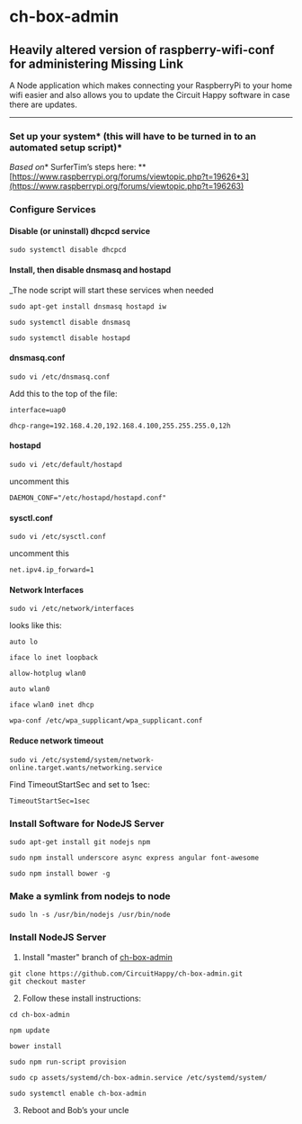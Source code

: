 # ch-box-admin

## Heavily altered version of raspberry-wifi-conf for administering Missing Link

A Node application which makes connecting your RaspberryPi to your home wifi easier and also allows you to update the Circuit Happy software in case there are updates.

***

### Set up your system* (this will have to be turned in to an automated setup script)*

*Based on** SurferTim’s steps here: **[https://www.raspberrypi.org/forums/viewtopic.php?t=19626*3](https://www.raspberrypi.org/forums/viewtopic.php?t=196263)

### Configure Services

#### Disable (or uninstall) dhcpcd service

`sudo systemctl disable dhcpcd`

#### Install, then disable dnsmasq and hostapd

_The node script will start these services when needed

`sudo apt-get install dnsmasq hostapd iw`

`sudo systemctl disable dnsmasq`

`sudo systemctl disable hostapd`


#### dnsmasq.conf

`sudo vi /etc/dnsmasq.conf`

Add this to the top of the file:

```
interface=uap0

dhcp-range=192.168.4.20,192.168.4.100,255.255.255.0,12h
```


#### hostapd

`sudo vi /etc/default/hostapd`

uncomment this

`DAEMON_CONF="/etc/hostapd/hostapd.conf"`


#### sysctl.conf

`sudo vi /etc/sysctl.conf`

uncomment this

`net.ipv4.ip_forward=1`

#### Network Interfaces

`sudo vi /etc/network/interfaces`

looks like this:

```
auto lo

iface lo inet loopback

allow-hotplug wlan0

auto wlan0

iface wlan0 inet dhcp

wpa-conf /etc/wpa_supplicant/wpa_supplicant.conf
```

#### Reduce network timeout

`sudo vi /etc/systemd/system/network-online.target.wants/networking.service`

Find TimeoutStartSec and set to 1sec:

`TimeoutStartSec=1sec`


### Install Software for NodeJS Server

`sudo apt-get install git nodejs npm`

`sudo npm install underscore async express angular font-awesome`

`sudo npm install bower -g`

### Make a symlink from nodejs to node

`sudo ln -s /usr/bin/nodejs /usr/bin/node`

### Install NodeJS Server

1. Install "master" branch of [ch-box-admin](https://github.com/CircuitHappy/ch-box-admin)

```
git clone https://github.com/CircuitHappy/ch-box-admin.git
git checkout master
```

2. Follow these install instructions:

```
cd ch-box-admin

npm update

bower install

sudo npm run-script provision

sudo cp assets/systemd/ch-box-admin.service /etc/systemd/system/

sudo systemctl enable ch-box-admin
```

3. Reboot and Bob’s your uncle


